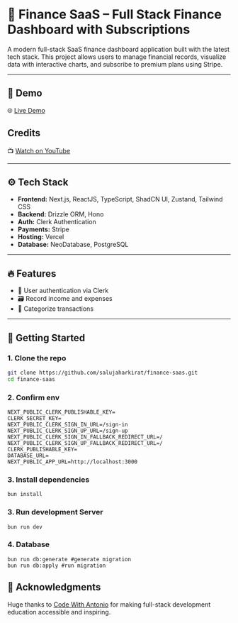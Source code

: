 # 💸 Finance SaaS – Full Stack Finance Dashboard with Subscriptions

A modern full-stack SaaS finance dashboard application built with the latest tech stack. This project allows users to manage financial records, visualize data with interactive charts, and subscribe to premium plans using Stripe.

---

## 📸 Demo

🌐 [Live Demo](https://finance-saas-app-edjb.vercel.app)

## Credits 
📺 [Watch on YouTube](https://www.youtube.com/watch?v=N_uNKAus0II)

---

## ⚙️ Tech Stack

- **Frontend:** Next.js, ReactJS, TypeScript, ShadCN UI, Zustand, Tailwind CSS
- **Backend:** Drizzle ORM, Hono
- **Auth:** Clerk Authentication
- **Payments:** Stripe
- **Hosting:** Vercel
- **Database:** NeoDatabase, PostgreSQL

---

## 🔥 Features

- 🔐 User authentication via Clerk
- 🗃️ Record income and expenses
- 📁 Categorize transactions

---

## 🚀 Getting Started

### 1. Clone the repo

```bash
git clone https://github.com/salujaharkirat/finance-saas.git
cd finance-saas
```

### 2. Confirm env
```
NEXT_PUBLIC_CLERK_PUBLISHABLE_KEY=
CLERK_SECRET_KEY=
NEXT_PUBLIC_CLERK_SIGN_IN_URL=/sign-in
NEXT_PUBLIC_CLERK_SIGN_UP_URL=/sign-up
NEXT_PUBLIC_CLERK_SIGN_IN_FALLBACK_REDIRECT_URL=/
NEXT_PUBLIC_CLERK_SIGN_UP_FALLBACK_REDIRECT_URL=/
CLERK_PUBLISHABLE_KEY=
DATABASE_URL=
NEXT_PUBLIC_APP_URL=http://localhost:3000
```

### 3. Install dependencies
`bun install`

### 3. Run development Server
`bun run dev`

### 4. Database

```
bun run db:generate #generate migration 
bun run db:apply #run migration
```

## 🙌 Acknowledgments 
Huge thanks to [Code With Antonio](https://www.youtube.com/@codewithantonio) for making full-stack development education accessible and inspiring.



